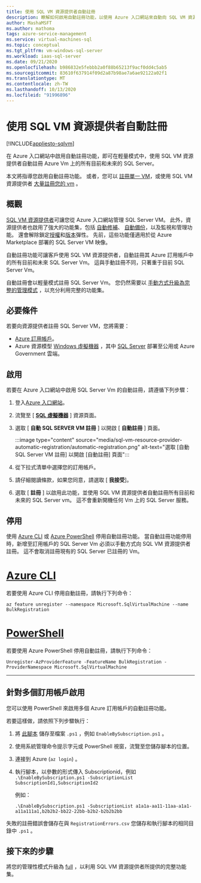 ```yaml
---
title: 使用 SQL VM 資源提供者自動註冊
description: 瞭解如何啟用自動註冊功能，以使用 Azure 入口網站來自動向 SQL VM 資源提供者註冊所有過去和未來的 SQL Server Vm。
author: MashaMSFT
ms.author: mathoma
tags: azure-service-management
ms.service: virtual-machines-sql
ms.topic: conceptual
ms.tgt_pltfrm: vm-windows-sql-server
ms.workload: iaas-sql-server
ms.date: 09/21/2020
ms.openlocfilehash: b986832e5febbb2a0f88b65213f9acf0dd4c5ab5
ms.sourcegitcommit: 83610f637914f09d2a87b98ae7a6ae92122a02f1
ms.translationtype: MT
ms.contentlocale: zh-TW
ms.lasthandoff: 10/13/2020
ms.locfileid: "91996896"
---
```

# <a name="automatic-registration-with-sql-vm-resource-provider"></a>使用 SQL VM 資源提供者自動註冊
[!INCLUDE[appliesto-sqlvm](../../includes/appliesto-sqlvm.md)]

在 Azure 入口網站中啟用自動註冊功能，即可在輕量模式中，使用 SQL VM 資源提供者自動註冊 Azure Vm 上的所有目前和未來的 SQL Server。

本文將指導您啟用自動註冊功能。 或者，您可以 [註冊單一 VM](sql-vm-resource-provider-register.md)，或使用 SQL VM 資源提供者 [大量註冊您的 vm](sql-vm-resource-provider-bulk-register.md) 。 

## <a name="overview"></a>概觀

[SQL VM 資源提供者](sql-vm-resource-provider-register.md#overview)可讓您從 Azure 入口網站管理 SQL Server VM。 此外，資源提供者也啟用了強大的功能集，包括 [自動修補](automated-patching.md)、 [自動備份](automated-backup.md)，以及監視和管理功能。 還會解除鎖定[授權](licensing-model-azure-hybrid-benefit-ahb-change.md)和[版本](change-sql-server-edition.md)彈性。 先前，這些功能僅適用於從 Azure Marketplace 部署的 SQL Server VM 映像。 

自動註冊功能可讓客戶使用 SQL VM 資源提供者，自動註冊其 Azure 訂用帳戶中的所有目前和未來 SQL Server Vm。 這與手動註冊不同，只著重于目前 SQL Server Vm。 

自動註冊會以輕量模式註冊 SQL Server Vm。 您仍然需要以 [手動方式升級為完整的管理模式](sql-vm-resource-provider-register.md#upgrade-to-full) ，以充分利用完整的功能集。 

## <a name="prerequisites"></a>必要條件

若要向資源提供者註冊 SQL Server VM，您將需要： 

- [Azure 訂用帳戶](https://azure.microsoft.com/free/)。
- Azure 資源模型 [Windows 虛擬機器](../../../virtual-machines/windows/quick-create-portal.md) ，其中 [SQL Server](https://www.microsoft.com/sql-server/sql-server-downloads) 部署至公用或 Azure Government 雲端。 


## <a name="enable"></a>啟用

若要在 Azure 入口網站中啟用 SQL Server Vm 的自動註冊，請遵循下列步驟：

1. 登入[Azure 入口網站](https://portal.azure.com)。
1. 流覽至 [ [**SQL 虛擬機器**](https://ms.portal.azure.com/#blade/HubsExtension/BrowseResource/resourceType/Microsoft.SqlVirtualMachine%2FSqlVirtualMachines) ] 資源頁面。 
1. 選取 [ **自動 SQL SERVER VM 註冊** ] 以開啟 [ **自動註冊** ] 頁面。 

   :::image type="content" source="media/sql-vm-resource-provider-automatic-registration/automatic-registration.png" alt-text="選取 [自動 SQL Server VM 註冊] 以開啟 [自動註冊] 頁面":::

1. 從下拉式清單中選擇您的訂用帳戶。 
1. 請仔細閱讀條款，如果您同意，請選取 [ **我接受**]。 
1. 選取 [ **註冊** ] 以啟用此功能，並使用 SQL VM 資源提供者自動註冊所有目前和未來的 SQL Server vm。 這不會重新開機任何 Vm 上的 SQL Server 服務。 

## <a name="disable"></a>停用

使用 [Azure CLI](/cli/azure/install-azure-cli) 或 [Azure PowerShell](/powershell/azure/install-az-ps) 停用自動註冊功能。 當自動註冊功能停用時，新增至訂用帳戶的 SQL Server Vm 必須以手動方式向 SQL VM 資源提供者註冊。 這不會取消註冊現有的 SQL Server 已註冊的 Vm。



# <a name="azure-cli"></a>[Azure CLI](#tab/azure-cli)

若要使用 Azure CLI 停用自動註冊，請執行下列命令： 

```azurecli-interactive
az feature unregister --namespace Microsoft.SqlVirtualMachine --name BulkRegistration
```

# <a name="powershell"></a>[PowerShell](#tab/azure-powershell)

若要使用 Azure PowerShell 停用自動註冊，請執行下列命令： 

```powershell-interactive
Unregister-AzProviderFeature -FeatureName BulkRegistration -ProviderNamespace Microsoft.SqlVirtualMachine
```

---

## <a name="enable-for-multiple-subscriptions"></a>針對多個訂用帳戶啟用

您可以使用 PowerShell 來啟用多個 Azure 訂用帳戶的自動註冊功能。 

若要這樣做，請依照下列步驟執行：

1. 將 [此腳本](https://github.com/microsoft/tigertoolbox/blob/master/AzureSQLVM/RegisterSubscriptionsToSqlVmAutomaticRegistration.ps1) 儲存至檔案 `.ps1` ，例如 `EnableBySubscription.ps1` 。 
1. 使用系統管理命令提示字元或 PowerShell 視窗，流覽至您儲存腳本的位置。 
1. 連接到 Azure (`az login`) 。
1. 執行腳本，以參數的形式傳入 Subscriptionid，例如   
   `.\EnableBySubscription.ps1 -SubscriptionList SubscriptionId1,SubscriptionId2`

   例如： 

   ```console
   .\EnableBySubscription.ps1 -SubscriptionList a1a1a-aa11-11aa-a1a1-a11a111a1,b2b2b2-bb22-22bb-b2b2-b2b2b2bb
   ```

失敗的註冊錯誤會儲存在與 `RegistrationErrors.csv` 您儲存和執行腳本的相同目錄中 `.ps1` 。 

## <a name="next-steps"></a>接下來的步驟

將您的管理性模式升級為 [full](sql-vm-resource-provider-register.md#upgrade-to-full) ，以利用 SQL VM 資源提供者所提供的完整功能集。 
